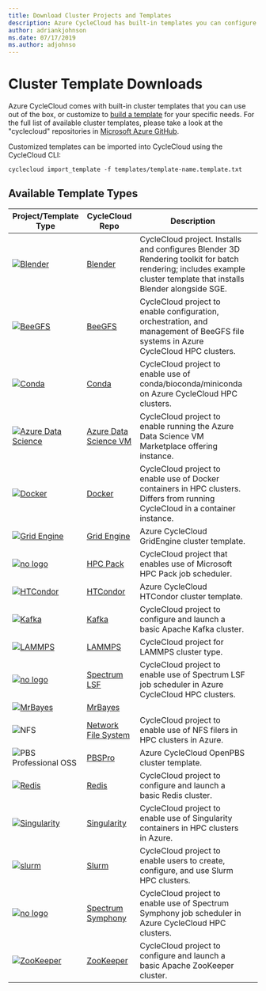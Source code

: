 ```yaml
---
title: Download Cluster Projects and Templates
description: Azure CycleCloud has built-in templates you can configure and edit to make your own custom templates.
author: adriankjohnson
ms.date: 07/17/2019
ms.author: adjohnso
---
```


# Cluster Template Downloads

Azure CycleCloud comes with built-in cluster templates that you can use out of the box, or customize to [build a template](~/how-to/cluster-templates.md) for your specific needs. For the full list of available cluster templates, please take a look at the "cyclecloud" repositories in [Microsoft Azure GitHub](https://github.com/Azure?q=cyclecloud).

Customized templates can be imported into CycleCloud using the CycleCloud CLI:

```azurecli-interactive
cyclecloud import_template -f templates/template-name.template.txt
```

## Available Template Types

| Project/Template Type  | CycleCloud Repo | Description  |     |
| --------------------- | ---------------- | ------------ | --- |
| [![Blender](~/media/index/blender.png)](https://blender.org) | [Blender](https://github.com/Azure/cyclecloud-blender) | CycleCloud project. Installs and configures Blender 3D Rendering toolkit for batch rendering; includes example cluster template that installs Blender alongside SGE. |     |
| [![BeeGFS](~/media/index/beegfs.png)](https://www.beegfs.io/content/) | [BeeGFS](https://github.com/Azure/cyclecloud-beegfs) | CycleCloud project to enable configuration, orchestration, and management of BeeGFS file systems in Azure CycleCloud HPC clusters. |     |
| [![Conda](~/media/index/conda.png)](https://anaconda.org/anaconda/conda) | [Conda](https://github.com/Azure/cyclecloud-conda) | CycleCloud project to enable use of conda/bioconda/miniconda on Azure CycleCloud HPC clusters.  |     |
| [![Azure Data Science](~/media/index/data-science.png)](https://azure.microsoft.com/services/virtual-machines/data-science-virtual-machines/) | [Azure Data Science VM](https://github.com/Azure/cyclecloud-data-science-vm) | CycleCloud project to enable running the Azure Data Science VM Marketplace offering instance.  |     |
| [![Docker](~/media/index/docker.png)](https://docker.com) | [Docker](https://github.com/Azure/cyclecloud-docker) | CycleCloud project to enable use of Docker containers in HPC clusters. Differs from running CycleCloud in a container instance.                                      |     |
| [![Grid Engine](~/media/index/grid-engine.png)](http://gridscheduler.sourceforge.net/) | [Grid Engine](https://github.com/Azure/cyclecloud-gridengine)    | Azure CycleCloud GridEngine cluster template.  |     |
| [![no logo](~/media/index/default.png)](https://docs.microsoft.com/powershell/high-performance-computing/overview?view=hpc16-ps)  | [HPC Pack](https://github.com/Azure/cyclecloud-hpcpack) | CycleCloud project that enables use of Microsoft HPC Pack job scheduler.  |     |
| [![HTCondor](~/media/index/htcondor.png)](https://research.cs.wisc.edu/htcondor/) | [HTCondor](https://github.com/Azure/cyclecloud-htcondor)  | Azure CycleCloud HTCondor cluster template. |     |
| [![Kafka](~/media/index/kafka.png)](https://kafka.apache.org/)  | [Kafka](https://github.com/Azure/cyclecloud-kafka)  | CycleCloud project to configure and launch a basic Apache Kafka cluster.  |     |
| [![LAMMPS](~/media/index/lammps.png)](https://lammps.sandia.gov/) | [LAMMPS](https://github.com/Azure/cyclecloud-lammps)  | CycleCloud project for LAMMPS cluster type.    |     |
| [![no logo](~/media/index/default.png)](https://www.ibm.com/us-en/marketplace/hpc-workload-management) | [Spectrum LSF](https://github.com/Azure/cyclecloud-lsf) | CycleCloud project to enable use of Spectrum LSF job scheduler in Azure CycleCloud HPC clusters.  |     |
| [![MrBayes](~/media/index/mr-bayes.png)](http://mrbayes.sourceforge.net/)  | [MrBayes](https://github.com/Azure/cyclecloud-mrbayes)  |     |
| ![NFS](~/media/index/nfs.png) | [Network File System](https://github.com/Azure/cyclecloud-nfs) | CycleCloud project to enable use of NFS filers in HPC clusters in Azure.  |     |
| ![PBS Professional OSS](~/media/index/openpbs.png)  | [PBSPro](https://github.com/Azure/cyclecloud-openpbs)  | Azure CycleCloud OpenPBS cluster template.  |     |
| [![Redis](~/media/index/default.png)](https://redis.io/) | [Redis](https://github.com/Azure/cyclecloud-redis)  | CycleCloud project to configure and launch a basic Redis cluster.  |     |
| [![Singularity](~/media/index/singularity.png)](https://www.sylabs.io/)  | [Singularity](https://github.com/Azure/cyclecloud-singularity) | CycleCloud project to enable use of Singularity containers in HPC clusters in Azure. |     |
| [![slurm](~/media/index/slurm.png)](https://slurm.schedmd.com/)  | [Slurm](https://github.com/Azure/cyclecloud-slurm) | CycleCloud project to enable users to create, configure, and use Slurm HPC clusters.  |     |
| [![no logo](~/media/index/default.png)](https://www.ibm.com/ca-en/marketplace/analytics-workload-management)  | [Spectrum Symphony](https://github.com/Azure/cyclecloud-symphony) | CycleCloud project to enable use of Spectrum Symphony job scheduler in Azure CycleCloud HPC clusters.  |     |
| [![ZooKeeper](~/media/index/zookeeper.png)](https://zookeeper.apache.org/)  | [ZooKeeper](https://github.com/Azure/cyclecloud-zookeeper) | CycleCloud project to configure and launch a basic Apache ZooKeeper cluster.   |     |
